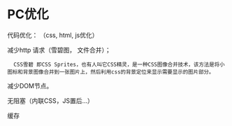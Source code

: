 
# PC优化
代码优化： （css, html, js优化）

减少http 请求（雪碧图， 文件合并）；
```
  CSS雪碧 即CSS Sprites，也有人叫它CSS精灵，是一种CSS图像合并技术，该方法是将小图标和背景图像合并到一张图片上，然后利用css的背景定位来显示需要显示的图片部分。
```

减少DOM节点。

 无阻塞（内联CSS，JS置后&hellip;）
 
 缓存
